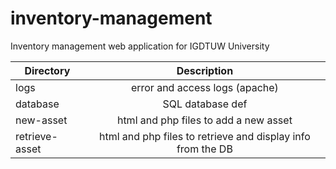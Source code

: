 # inventory-management
Inventory management web application for IGDTUW University

| Directory     | Description   |
| ------------- |:-------------:|
| logs     | error and access logs (apache) |
| database    | SQL database def      |
| new-asset | html and php files to add a new asset |
|retrieve-asset|html and php files to retrieve and display info from the DB|
